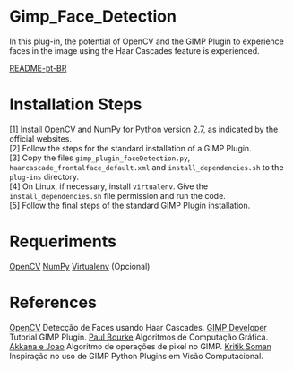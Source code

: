 Gimp_Face_Detection
===================

In this plug-in, the potential of OpenCV and the GIMP Plugin to experience faces in the image using the Haar Cascades feature is experienced.

[README-pt-BR](https://github.com/jpenrici/Computer_Graphics/blob/master/GIMP_Plugin_Py/GIMP_Face_Detection/README-pt-BR.md)

Installation Steps
===================

[1] Install OpenCV and NumPy for Python version 2.7, as indicated by the official websites. <br>
[2] Follow the steps for the standard installation of a GIMP Plugin. <br>
[3] Copy the files `gimp_plugin_faceDetection.py`,` haarcascade_frontalface_default.xml` and `install_dependencies.sh` to the` plug-ins` directory. <br>
[4] On Linux, if necessary, install `virtualenv`. Give the `install_dependencies.sh` file permission and run the code. <br>
[5] Follow the final steps of the standard GIMP Plugin installation. <br>

Requeriments
============

[OpenCV](https://opencv.org/)
[NumPy](https://numpy.org/)
[Virtualenv](https://pypi.org/project/virtualenv/) (Opcional)

References
==========

[OpenCV](https://opencv-python-tutroals.readthedocs.io/en/latest/py_tutorials/py_objdetect/py_face_detection/py_face_detection.html) Detecção de Faces usando Haar Cascades.
[GIMP Developer](https://developer.gimp.org/plug-ins.html) Tutorial GIMP Plugin.
[Paul Bourke](http://paulbourke.net/) Algoritmos de Computação Gráfica.
[Akkana e Joao](https://shallowsky.com/blog/gimp/pygimp-pixel-ops.html) Algoritmo de operações de pixel no GIMP.
[Kritik Soman](https://arxiv.org/abs/2004.13060) Inspiração no uso de GIMP Python Plugins em Visão Computacional.